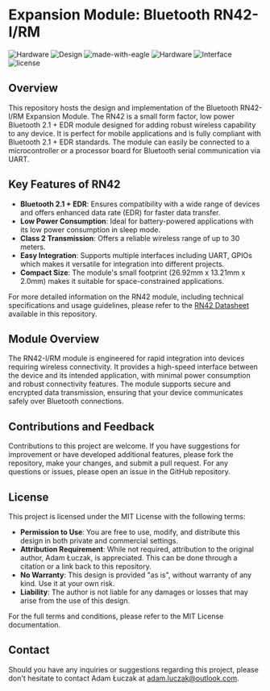 
# Expansion Module: Bluetooth RN42-I/RM

![Hardware](https://img.shields.io/badge/Hardware-PCB-red)
![Design](https://img.shields.io/badge/Design-Schematic-blue)
![made-with-eagle](https://img.shields.io/badge/Made%20with-Eagle-blue.svg)
![Hardware](https://img.shields.io/badge/Hardware-Expansion%20Module-blue)
![Interface](https://img.shields.io/badge/Interface-UART-yellow)
![license](https://img.shields.io/badge/license-MIT-green)

## Overview
This repository hosts the design and implementation of the Bluetooth RN42-I/RM Expansion Module. The RN42 is a small form factor, low power Bluetooth 2.1 + EDR module designed for adding robust wireless capability to any device. It is perfect for mobile applications and is fully compliant with Bluetooth 2.1 + EDR standards. The module can easily be connected to a microcontroller or a processor board for Bluetooth serial communication via UART.

## Key Features of RN42
- **Bluetooth 2.1 + EDR**: Ensures compatibility with a wide range of devices and offers enhanced data rate (EDR) for faster data transfer.
- **Low Power Consumption**: Ideal for battery-powered applications with its low power consumption in sleep mode.
- **Class 2 Transmission**: Offers a reliable wireless range of up to 30 meters.
- **Easy Integration**: Supports multiple interfaces including UART, GPIOs which makes it versatile for integration into different projects.
- **Compact Size**: The module's small footprint (26.92mm x 13.21mm x 2.0mm) makes it suitable for space-constrained applications.

For more detailed information on the RN42 module, including technical specifications and usage guidelines, please refer to the [RN42 Datasheet](RN42_50002328A.pdf) available in this repository.

## Module Overview
The RN42-I/RM module is engineered for rapid integration into devices requiring wireless connectivity. It provides a high-speed interface between the device and its intended application, with minimal power consumption and robust connectivity features. The module supports secure and encrypted data transmission, ensuring that your device communicates safely over Bluetooth connections.

## Contributions and Feedback
Contributions to this project are welcome. If you have suggestions for improvement or have developed additional features, please fork the repository, make your changes, and submit a pull request. For any questions or issues, please open an issue in the GitHub repository.

## License
This project is licensed under the MIT License with the following terms:

- **Permission to Use**: You are free to use, modify, and distribute this design in both private and commercial settings.
- **Attribution Requirement**: While not required, attribution to the original author, Adam Łuczak, is appreciated. This can be done through a citation or a link back to this repository.
- **No Warranty**: This design is provided "as is", without warranty of any kind. Use it at your own risk.
- **Liability**: The author is not liable for any damages or losses that may arise from the use of this design.

For the full terms and conditions, please refer to the MIT License documentation.

## Contact
Should you have any inquiries or suggestions regarding this project, please don't hesitate to contact Adam Łuczak at adam.luczak@outlook.com.
